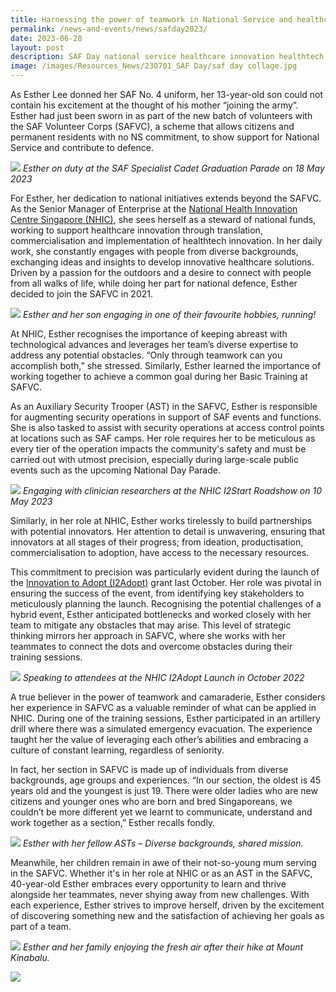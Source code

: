```yaml
---
title: Harnessing the power of teamwork in National Service and healthcare innovation
permalink: /news-and-events/news/safday2023/
date: 2023-06-28
layout: post
description: SAF Day national service healthcare innovation healthtech enterprise science
image: /images/Resources_News/230701_SAF Day/saf day collage.jpg
---
```

As Esther Lee donned her SAF No. 4 uniform, her 13-year-old son could not contain his excitement at the thought of his mother “joining the army”.  Esther had just been sworn in as part of the new batch of volunteers with the SAF Volunteer Corps (SAFVC), a scheme that allows citizens and permanent residents with no NS commitment, to show support for National Service and contribute to defence.

![](/images/Resources_News/230701_SAF%20Day/1_esther%20saf.jpg)
*Esther on duty at the SAF Specialist Cadet Graduation Parade on 18 May 2023*

For Esther, her dedication to national initiatives extends beyond the SAFVC. As the Senior Manager of Enterprise at the [National Health Innovation Centre Singapore (NHIC)](https://nhic.sg), she sees herself as a steward of national funds, working to support healthcare innovation through translation, commercialisation and implementation of healthtech innovation. In her daily work, she constantly engages with people from diverse backgrounds, exchanging ideas and insights to develop innovative healthcare solutions. Driven by a passion for the outdoors and a desire to connect with people from all walks of life, while doing her part for national defence, Esther decided to join the SAFVC in 2021. 

![](/images/Resources_News/230701_SAF%20Day/2_esther%20and%20son.jpg)
*Esther and her son engaging in one of their favourite hobbies, running!*

At NHIC, Esther recognises the importance of keeping abreast with technological advances and leverages her team’s diverse expertise to address any potential obstacles. “Only through teamwork can you accomplish both,” she stressed. Similarly, Esther learned the importance of working together to achieve a common goal during her Basic Training at SAFVC.

As an Auxiliary Security Trooper (AST) in the SAFVC, Esther is responsible for augmenting security operations in support of SAF events and functions. She is also tasked to assist with security operations at access control points at locations such as SAF camps. Her role requires her to be meticulous as every tier of the operation impacts the community's safety and must be carried out with utmost precision, especially during large-scale public events such as the upcoming National Day Parade. 

![](/images/Resources_News/230701_SAF%20Day/3_esther%20nhic%20roadshow.jpg)
*Engaging with clinician researchers at the NHIC I2Start Roadshow on 10 May 2023*

Similarly, in her role at NHIC, Esther works tirelessly to build partnerships with potential innovators. Her attention to detail is unwavering, ensuring that innovators at all stages of their progress; from ideation, productisation, commercialisation to adoption, have access to the necessary resources.

This commitment to precision was particularly evident during the launch of the [Innovation to Adopt (I2Adopt)](https://nhic.sg/web/index.php/our-funding/innovation-to-adopt) grant last October. Her role was pivotal in ensuring the success of the event, from identifying key stakeholders to meticulously planning the launch. Recognising the potential challenges of a hybrid event, Esther anticipated bottlenecks and worked closely with her team to mitigate any obstacles that may arise. This level of strategic thinking mirrors her approach in SAFVC, where she works with her teammates to connect the dots and overcome obstacles during their training sessions.

![](/images/Resources_News/230701_SAF%20Day/4_esther%20nhic%20launch.jpg)
*Speaking to attendees at the NHIC I2Adopt Launch in October 2022*

A true believer in the power of teamwork and camaraderie, Esther considers her experience in SAFVC as a valuable reminder of what can be applied in NHIC. During one of the training sessions, Esther participated in an artillery drill where there was a simulated emergency evacuation. The experience taught her the value of leveraging each other’s abilities and embracing a culture of constant learning, regardless of seniority.  
  
In fact, her section in SAFVC is made up of individuals from diverse backgrounds, age groups and experiences. “In our section, the oldest is 45 years old and the youngest is just 19. There were older ladies who are new citizens and younger ones who are born and bred Singaporeans, we couldn’t be more different yet we learnt to communicate, understand and work together as a section,” Esther recalls fondly.

![](/images/Resources_News/230701_SAF%20Day/5_esther%20safvc%20company.JPG)
*Esther with her fellow ASTs – Diverse backgrounds, shared mission.*

Meanwhile, her children remain in awe of their not-so-young mum serving in the SAFVC. Whether it's in her role at NHIC or as an AST in the SAFVC, 40-year-old Esther embraces every opportunity to learn and thrive alongside her teammates, never shying away from new challenges. With each experience, Esther strives to improve herself, driven by the excitement of discovering something new and the satisfaction of achieving her goals as part of a team.

![](/images/Resources_News/230701_SAF%20Day/6_esther%20family.jpg)
*Esther and her family enjoying the fresh air after their hike at Mount Kinabalu.*

![](/images/Resources_News/230701_SAF%20Day/saf%20day%20collage.jpg)